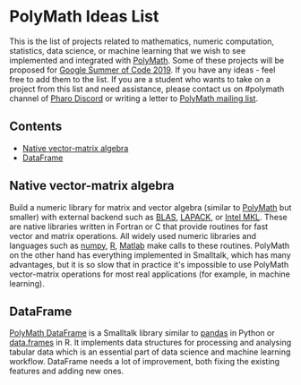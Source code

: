 # PolyMath Ideas List

This is the list of projects related to mathematics, numeric computation, statistics, data science, or machine learning that we wish to see implemented and integrated with [PolyMath](https://github.com/PolyMathOrg/PolyMath). Some of these projects will be proposed for [Google Summer of Code 2019](https://developers.google.com/open-source/gsoc/timeline). If you have any ideas - feel free to add them to the list. If you are a student who wants to take on a project from this list and need assistance, please contact us on #polymath channel of [Pharo Discord](https://pharo.org/community) or writing a letter to [PolyMath mailing list](http://groups.google.com/group/polymath-project).

## Contents
- [Native vector-matrix algebra](#native-vector-matrix-algebra)
- [DataFrame](#dataframe)

## Native vector-matrix algebra

Build a numeric library for matrix and vector algebra (similar to [PolyMath](https://github.com/PolyMathOrg/PolyMath) but smaller) with external backend such as  [BLAS](http://www.netlib.org/blas/), [LAPACK](http://www.netlib.org/lapack/), or [Intel MKL](https://software.intel.com/en-us/mkl). These are native libraries written in Fortran or C that provide routines for fast vector and matrix operations. All widely used numeric libraries and languages such as [numpy](http://www.numpy.org/), [R](https://www.r-project.org/), [Matlab](https://www.mathworks.com/products/matlab.html) make calls to these routines. PolyMath on the other hand has everything implemented in Smalltalk, which has many advantages, but it is so slow that in practice it's impossible to use PolyMath vector-matrix operations for most real applications (for example, in machine learning). 

## DataFrame

[PolyMath DataFrame](https://github.com/PolyMathOrg/DataFrame) is a Smalltalk library similar to [pandas](https://pandas.pydata.org/) in Python or [data.frames](https://www.rdocumentation.org/packages/base/versions/3.5.1/topics/data.frame) in R. It implements data structures for processing and analysing tabular data which is an essential part of data science and machine learning workflow. DataFrame needs a lot of improvement, both fixing the existing features and adding new ones.
